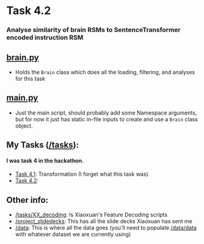 # Task 4.2
### Analyse similarity of brain RSMs to SentenceTransformer encoded instruction RSM

## [brain.py](./brain.py)
- Holds the `Brain` class which does all the loading, filtering, and analyses for this task

## [main.py](./main.py)
- Just the main script, should probably add some Namespace arguments, but for now it just has static in-file inputs to create and use a `Brain` class object. 



## My Tasks ([/tasks](/tasks)):
#### I was task 4 in the hackathon.
- [Task 4.1](/tasks/4.1%20-%20Transformation/): Transformation (I forget what this task was)
- [Task 4.2](/tasks/4.2%20-%20NL%20Similarity/): 


## Other info:
- [/tasks/XX_decoding](/tasks/XX_decoding/): Is Xiaoxuan's Feature Decoding scripts
- [/project_slidedecks](/project_slidedecks/): This has all the slide decks Xiaoxuan has sent me
- [/data](/data/): This is where all the data goes (you'll need to populate [/data/data](/data/data/) with whatever dataset we are currently using)